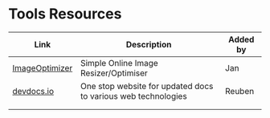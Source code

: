 # Tools Resources


| Link | Description | Added by |
| -------- | -------- | -------- |
| [ImageOptimizer](http://www.imageoptimizer.net/Pages/Home.aspx)| Simple Online Image Resizer/Optimiser |Jan |
| [devdocs.io](https://devdocs.io/)|One stop website for updated docs to various web technologies | Reuben|
| | | |
| | | |
